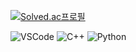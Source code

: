 [![Solved.ac프로필](http://mazassumnida.wtf/api/v2/generate_badge?boj=lifedev)](https://solved.ac/lifedev)
  
![VSCode](https://img.shields.io/badge/Visual_Studio_Code-007acc?style=for-the-badge&logo=visual%20studio%20code&logoColor=fff&link=https://code.visualstudio.com/) 
![C++](https://img.shields.io/badge/-C++%2014-00599C?style=for-the-badge&logoColor=fff) 
![Python](https://img.shields.io/badge/-Python%203-3d77a8?style=for-the-badge&logoColor=fff) 
